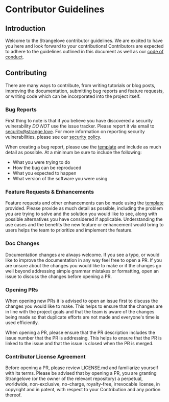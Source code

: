 # Contributor Guidelines

## Introduction 

Welcome to the Strangelove contributor guidelines. We are excited to have you here and look forward to your contributions!
Contributors are expected to adhere to the guidelines outlined in this document as well as our [code of conduct](./CODE_OF_CONDUCT.md).

##  Contributing

There are many ways to contribute, from writing tutorials or blog posts, improving the documentation, 
submitting bug reports and feature requests, or writing code which can be incorporated into the project itself.

### Bug Reports

First thing to note is that if you believe you have discovered a security vulnerability *DO NOT* use the issue tracker. 
Please report it via email to security@strange.love. For more information on reporting security vulnerabilities, 
please see our [security policy](./SECURITY.md).

When creating a bug report, please use the [template](./.github/ISSUE_TEMPLATE/bug_report.yml) and include as much 
detail as possible. At a minimum be sure to include the following:
- What you were trying to do
- How the bug can be reproduced
- What you expected to happen
- What version of the software you were using

### Feature Requests & Enhancements

Feature requests and other enhancements can be made using the [template](./.github/ISSUE_TEMPLATE/feature_request.yml) provided.
Please provide as much detail as possible, including the problem you are trying to solve and the solution you would like to see,
along with possible alternatives you have considered if applicable. Understanding the use cases and the benefits the new feature
or enhancement would bring to users helps the team to prioritize and implement the feature.

### Doc Changes

Documentation changes are always welcome. If you see a typo, or would like to improve the documentation in any way feel
free to open a PR. If you are unsure about the changes you would like to make or if the changes go well beyond 
addressing simple grammar mistakes or formatting, open an issue to discuss the changes before opening a PR.

### Opening PRs

When opening new PRs it is advised to open an issue first to discuss the changes you would like to make. 
This helps to ensure that the changes are in line with the project goals and that the team is aware of the changes being made
so that duplicate efforts are not made and everyone's time is used efficiently.

When opening a PR, please ensure that the PR description includes the issue number that the PR is addressing. 
This helps to ensure that the PR is linked to the issue and that the issue is closed when the PR is merged.


### Contributor License Agreement

Before opening a PR, please review LICENSE.md and familiarize yourself with its terms.
Please be advised that by opening a PR, you are granting Strangelove (or the owner of the relevant repository) a perpetual,
worldwide, non-exclusive, no-charge, royalty-free, irrevocable license, in copyright and in patent, with respect to your
Contribution and any portion thereof.
